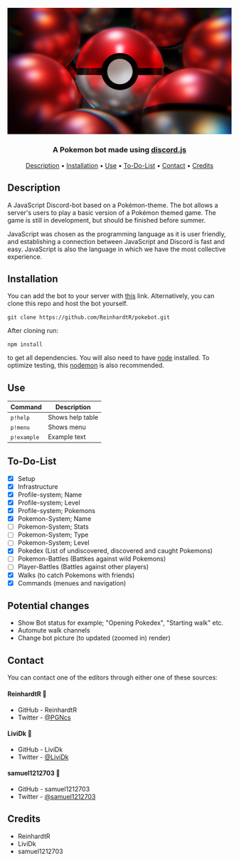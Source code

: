 ![alt text](https://github.com/ReinhardtR/pokebot/blob/89195bea06ae7e342ae24a8e427ddbed621ba191/images/PokemonHeaderImage.png?raw=true)

<h3 align=center>A Pokemon bot made using <a href=https://github.com/discordjs/discord.js>discord.js</a></h3>

<p align="center">
  <a href="#description">Description</a> •
  <a href="#installation">Installation</a> •
  <a href="#use">Use</a> •
  <a href="#to-do-list">To-Do-List</a> •
  <a href="#contact">Contact</a> •
  <a href="#credits">Credits</a>
</p>

## Description
A JavaScript Discord-bot based on a Pokémon-theme. The bot allows a server's users to play a basic version of a Pokémon themed game. The game is still in development, but should be finished before summer. 

JavaScript was chosen as the programming language as it is user friendly, and establishing a connection between JavaScript and Discord is fast and easy. JavaScript is also the language in which we have the most collective experience.

## Installation
You can add the bot to your server with [this](https://discord.com/api/oauth2/authorize?client_id=820940340239794176&permissions=0&scope=bot) link. Alternatively, you can clone this repo and host the bot yourself.
```
git clone https://github.com/ReinhardtR/pokebot.git
```
After cloning run:
```
npm install
```
to get all dependencies. You will also need to have [node](https://nodejs.org/en/) installed. To optimize testing, this [nodemon](https://www.npmjs.com/package/nodemon) is also recommended.

## Use
| Command | Description |
| --- | --- |
| `p!help` | Shows help table |
| `p!menu` | Shows menu |
| `p!example` | Example text |

## To-Do-List
- [x] Setup
- [x] Infrastructure
- [x] Profile-system; Name
- [x] Profile-system; Level
- [x] Profile-system; Pokemons
- [x] Pokemon-System; Name
- [ ] Pokemon-System; Stats
- [ ] Pokemon-System; Type
- [ ] Pokemon-System; Level
- [x] Pokedex (List of undiscovered, discovered and caught Pokemons)
- [ ] Pokemon-Battles (Battkes against wild Pokemons)
- [ ] Player-Battles (Battles against other players)
- [x] Walks (to catch Pokemons with friends)
- [x] Commands (menues and navigation)

## Potential changes
- Show Bot status for example; "Opening Pokedex", "Starting walk" etc.
- Automute walk channels
- Change bot picture (to updated (zoomed in) render)

## Contact
You can contact one of the editors through either one of these sources:
#### ReinhardtR 🐧
* GitHub - ReinhardtR
* Twitter - [@PGNcs](https://twitter.com/PGNcs)
#### LiviDk 🐶
* GitHub - LiviDk 
* Twitter - [@LiviDk](https://twitter.com/LiviDk)
#### samuel1212703 🐒
* GitHub - samuel1212703
* Twitter - [@samuel1212703](https://twitter.com/samuel1212703)

## Credits
* ReinhardtR
* LiviDk
* samuel1212703
